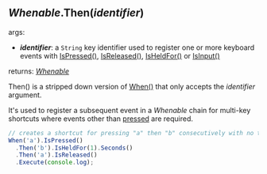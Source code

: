 ## *Whenable*.Then(*identifier*)

args:

- ***identifier***: a `String` key identifier used to register one or more keyboard events with [IsPressed()](./IsPressed), [IsReleased()](./IsReleased), [IsHeldFor()](./IsHeldFor) or [IsInput()](./IsInput)

returns: [*Whenable*](../../types/Whenable)

Then() is a stripped down version of [When()](./When.md) that only accepts the *identifier* argument.

It's used to register a subsequent event in a *Whenable* chain for multi-key shortcuts where events other than [pressed](../features/events.md#pressed) are required.

```javascript
// creates a shortcut for pressing "a" then "b" consecutively with no time constraint
When('a').IsPressed()
  .Then('b').IsHeldFor(1).Seconds()
  .Then('a').IsReleased()
  .Execute(console.log);
```